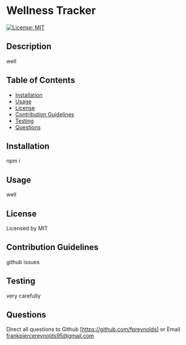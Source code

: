 # Wellness Tracker
[![License: MIT](https://img.shields.io/badge/License-MIT-yellow.svg)](https://opensource.org/licenses/MIT)

## Description
well

## Table of Contents
- [Installation](#installation)
- [Usage](#usage)
- [License](#license)
- [Contribution Guidelines](#contribution-guidelines)
- [Testing](#testing)
- [Questions](#questions)

## Installation
npm i

## Usage
well

## License
Licensed by MIT

## Contribution Guidelines
github issues

## Testing
very carefully

## Questions
Direct all questions to Github [https://github.com/fpreynolds] or Email frankpiercereynolds95@gmail.com
